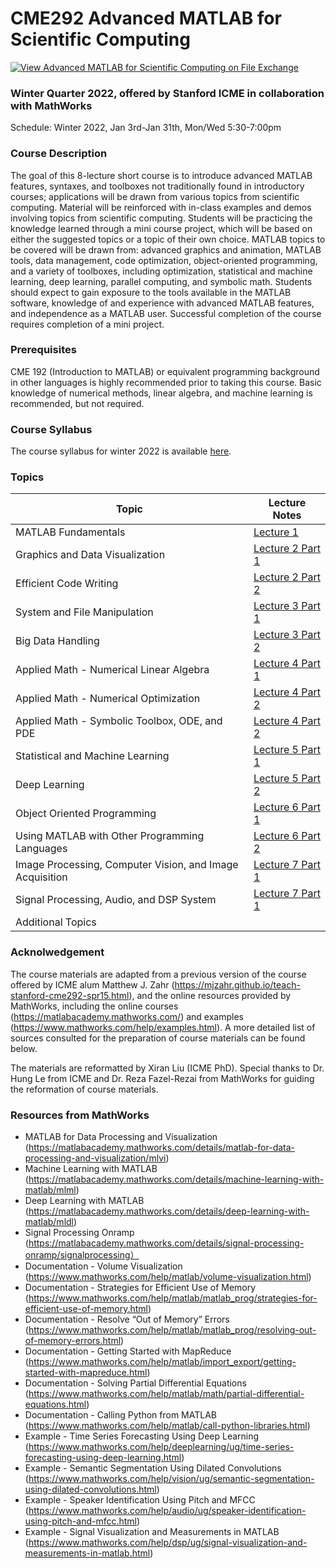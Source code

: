 # CME292 Advanced MATLAB for Scientific Computing
[![View Advanced MATLAB for Scientific Computing on File Exchange](https://www.mathworks.com/matlabcentral/images/matlab-file-exchange.svg)](https://www.mathworks.com/matlabcentral/fileexchange/106675-advanced-matlab-for-scientific-computing)
### Winter Quarter 2022, offered by Stanford ICME in collaboration with MathWorks
Schedule: Winter 2022, Jan 3rd-Jan 31th, Mon/Wed 5:30-7:00pm 

### Course Description

The goal of this 8-lecture short course is to introduce advanced MATLAB features, syntaxes, and toolboxes not traditionally found in introductory courses; applications will be drawn from various topics from scientific computing. Material will be reinforced with in-class examples and demos involving topics from scientific computing. Students will be practicing the knowledge learned through a mini course project, which will be based on either the suggested topics or a topic of their own choice. MATLAB topics to be covered will be drawn from: advanced graphics and animation, MATLAB tools, data management, code optimization, object-oriented programming, and a variety of toolboxes, including optimization, statistical and machine learning, deep learning, parallel computing, and symbolic math. Students should expect to gain exposure to the tools available in the MATLAB software, knowledge of and experience with advanced MATLAB features, and independence as a MATLAB user. Successful completion of the course requires completion of a mini project.

### Prerequisites

CME 192 (Introduction to MATLAB) or equivalent programming background in other languages is highly recommended prior to taking this course. 
Basic knowledge of numerical methods, linear algebra, and machine learning is recommended, but not required.

### Course Syllabus
The course syllabus for winter 2022 is available [here](cme292-syllabus-winter22.pdf).

### Topics
| Topic | Lecture Notes |
| --- | --- |
| MATLAB Fundamentals | [Lecture 1](https://htmlpreview.github.io/?https://github.com/xr-cc/CME292_WI22/blob/7a330373374cd5a3a9228ef20a61cfcc6adb408a/CME292_lecture_notes/lec1/lec1.html) |
| Graphics and Data Visualization | [Lecture 2 Part 1](https://htmlpreview.github.io/?https://github.com/xr-cc/CME292_WI22/blob/ca281b4680b2731bf48d29baa402b930c4ca5c1a/CME292_lecture_notes/lec2/lec2_part1.html) |
| Efficient Code Writing | [Lecture 2 Part 2](https://htmlpreview.github.io/?https://github.com/xr-cc/CME292_WI22/blob/ca281b4680b2731bf48d29baa402b930c4ca5c1a/CME292_lecture_notes/lec2/lec2_part2.html) |
| System and File Manipulation | [Lecture 3 Part 1](https://htmlpreview.github.io/?https://github.com/xr-cc/CME292_WI22/blob/ca281b4680b2731bf48d29baa402b930c4ca5c1a/CME292_lecture_notes/lec3/lec3_part1.html) |
| Big Data Handling | [Lecture 3 Part 2](https://htmlpreview.github.io/?https://github.com/xr-cc/CME292_WI22/blob/ca281b4680b2731bf48d29baa402b930c4ca5c1a/CME292_lecture_notes/lec3/lec3_part2.html) |
| Applied Math - Numerical Linear Algebra | [Lecture 4 Part 1](https://htmlpreview.github.io/?https://github.com/xr-cc/CME292_WI22/blob/5fbc9325a6eb6e277f593124bee3834ffea1ff00/CME292_lecture_notes/lec4/lec4_part1.html) |
|  Applied Math - Numerical Optimization  | [Lecture 4 Part 2](https://htmlpreview.github.io/?https://github.com/xr-cc/CME292_WI22/blob/5fbc9325a6eb6e277f593124bee3834ffea1ff00/CME292_lecture_notes/lec4/lec4_part2.html) |
|  Applied Math - Symbolic Toolbox, ODE, and PDE  | [Lecture 4 Part 2](https://htmlpreview.github.io/?https://github.com/xr-cc/CME292_WI22/blob/5fbc9325a6eb6e277f593124bee3834ffea1ff00/CME292_lecture_notes/lec4/lec4_part2.html) |
| Statistical and Machine Learning | [Lecture 5 Part 1](https://htmlpreview.github.io/?https://github.com/xr-cc/CME292_WI22/blob/3e9f2b41e47c936ff23519acb24d42a182812c0a/CME292_lecture_notes/lec5/lec5_part1.html) |
| Deep Learning | [Lecture 5 Part 2](https://htmlpreview.github.io/?https://github.com/xr-cc/CME292_WI22/blob/4131abb9ab95b2348f29cbb1c5b88fb35008ec51/CME292_lecture_notes/lec5/lec5_part2.html) |
| Object Oriented Programming | [Lecture 6 Part 1](https://htmlpreview.github.io/?https://github.com/xr-cc/CME292_WI22/blob/adafbf6958594032b20a670dd5c653759a5634e2/CME292_lecture_notes/lec6/lec6_part1.html) |
| Using MATLAB with Other Programming Languages | [Lecture 6 Part 2](https://htmlpreview.github.io/?https://github.com/xr-cc/CME292_WI22/blob/adafbf6958594032b20a670dd5c653759a5634e2/CME292_lecture_notes/lec6/lec6_part2.html)  |
| Image Processing, Computer Vision, and Image Acquisition | [Lecture 7 Part 1](https://htmlpreview.github.io/?https://github.com/xr-cc/CME292_WI22/blob/adafbf6958594032b20a670dd5c653759a5634e2/CME292_lecture_notes/lec7/lec7_part1.html) |
| Signal Processing, Audio, and DSP System | [Lecture 7 Part 1](https://htmlpreview.github.io/?https://github.com/xr-cc/CME292_WI22/blob/adafbf6958594032b20a670dd5c653759a5634e2/CME292_lecture_notes/lec7/lec7_part2.html) |
| Additional Topics |  |

### Acknolwedgement

The course materials are adapted from a previous version of the course offered by ICME alum Matthew J. Zahr (https://mjzahr.github.io/teach-stanford-cme292-spr15.html), and the online resources provided by MathWorks, including the online courses (https://matlabacademy.mathworks.com/) and examples (https://www.mathworks.com/help/examples.html). A more detailed list of sources consulted for the preparation of course materials can be found below.

The materials are reformatted by Xiran Liu (ICME PhD). Special thanks to Dr. Hung Le from ICME and Dr. Reza Fazel-Rezai from MathWorks for guiding the reformation of course materials. 

### Resources from MathWorks
* MATLAB for Data Processing and Visualization (https://matlabacademy.mathworks.com/details/matlab-for-data-processing-and-visualization/mlvi)
* Machine Learning with MATLAB (https://matlabacademy.mathworks.com/details/machine-learning-with-matlab/mlml)
* Deep Learning with MATLAB (https://matlabacademy.mathworks.com/details/deep-learning-with-matlab/mldl)
* Signal Processing Onramp (https://matlabacademy.mathworks.com/details/signal-processing-onramp/signalprocessing）
* Documentation - Volume Visualization (https://www.mathworks.com/help/matlab/volume-visualization.html)
* Documentation - Strategies for Efficient Use of Memory (https://www.mathworks.com/help/matlab/matlab_prog/strategies-for-efficient-use-of-memory.html)
* Documentation - Resolve “Out of Memory” Errors (https://www.mathworks.com/help/matlab/matlab_prog/resolving-out-of-memory-errors.html)
* Documentation - Getting Started with MapReduce (https://www.mathworks.com/help/matlab/import_export/getting-started-with-mapreduce.html)
* Documentation - Solving Partial Differential Equations (https://www.mathworks.com/help/matlab/math/partial-differential-equations.html)
* Documentation - Calling Python from MATLAB (https://www.mathworks.com/help/matlab/call-python-libraries.html)
* Example - Time Series Forecasting Using Deep Learning (https://www.mathworks.com/help/deeplearning/ug/time-series-forecasting-using-deep-learning.html)
* Example - Semantic Segmentation Using Dilated Convolutions (https://www.mathworks.com/help/vision/ug/semantic-segmentation-using-dilated-convolutions.html)
* Example - Speaker Identification Using Pitch and MFCC (https://www.mathworks.com/help/audio/ug/speaker-identification-using-pitch-and-mfcc.html)
* Example - Signal Visualization and Measurements in MATLAB (https://www.mathworks.com/help/dsp/ug/signal-visualization-and-measurements-in-matlab.html)
